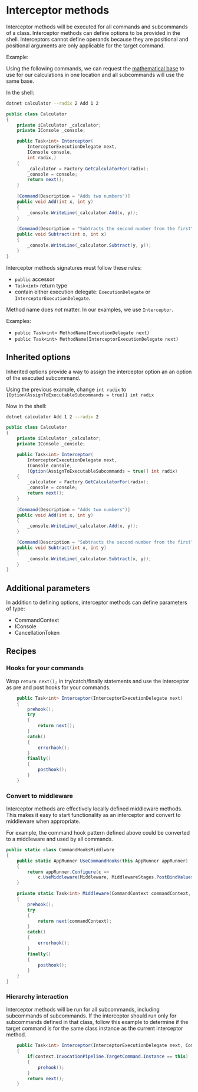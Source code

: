 # Interceptor methods

Interceptor methods will be executed for all commands and subcommands of a class.
Interceptor methods can define options to be provided in the shell. Interceptors cannot define operands because they are positional and positional arguments are only applicable for the target command.

Example:

Using the following commands, we can request the [mathematical base](https://simple.m.wikipedia.org/wiki/Base_(mathematics)) to use for our calculations in one location and all subcommands will use the same base. 

In the shell: 

``` bash
dotnet calculator --radix 2 Add 1 2
```

``` c#
public class Calculator
{
    private iCalculator _calculator;
    private IConsole _console;

    public Task<int> Interceptor(
        InterceptorExecutionDelegate next,
        IConsole console,
        int radix,)
    {
        _calculator = Factory.GetCalculatorFor(radix);
        _console = console;
        return next();
    }
    
    [Command(Description = "Adds two numbers")]
    public void Add(int x, int y)
    {
        _console.WriteLine(_calculator.Add(x, y));
    }

    [Command(Description = "Subtracts the second number from the first")]
    public void Subtract(int x, int x)
    {
        _console.WriteLine(_calculator.Subtract(y, y));
    }
}
```

Interceptor methods signatures must follow these rules:

* `public` accessor
* `Task<int>` return type
* contain either execution delegate: `ExecutionDelegate` or `InterceptorExecutionDelegate`.

Method name does *not* matter.  In our examples, we use `Interceptor`.

Examples:

* `public Task<int> MethodName(ExecutionDelegate next)`
* `public Task<int> MethodName(InterceptorExecutionDelegate next)`


## Inherited options

Inherited options provide a way to assign the interceptor option an an option of the executed subcommand.

Using the previous example, change `int radix` to `[Option(AssignToExecutableSubcommands = true)] int radix` 

Now in the shell: 

``` bash
dotnet calculator Add 1 2 --radix 2
```

``` c#
public class Calculator
{
    private iCalculator _calculator;
    private IConsole _console;

    public Task<int> Interceptor(
        InterceptorExecutionDelegate next,
        IConsole console,
        [Option(AssignToExecutableSubcommands = true)] int radix)
    {
        _calculator = Factory.GetCalculatorFor(radix);
        _console = console;
        return next();
    }
    
    [Command(Description = "Adds two numbers")]
    public void Add(int x, int y)
    {
        _console.WriteLine(_calculator.Add(x, y));
    }

    [Command(Description = "Subtracts the second number from the first")]
    public void Subtract(int x, int y)
    {
        _console.WriteLine(_calculator.Subtract(x, y));
    }
}
```

## Additional parameters

In addition to defining options, interceptor methods can define parameters of type:

* CommandContext
* IConsole
* CancellationToken

## Recipes

### Hooks for your commands

Wrap `return next();` in try/catch/finally statements and use the interceptor as pre and post hooks for your commands.

``` c#
    public Task<int> Interceptor(InterceptorExecutionDelegate next)
    {
        prehook();
        try
        {
            return next();
        }
        catch()
        {
            errorhook();
        }
        finally()
        {
            posthook();
        }
    }
```

### Convert to middleware

Interceptor methods are effectively locally defined middleware methods. This makes it easy to start functionality as an interceptor and convert to middleware when appropriate.

For example, the command hook pattern defined above could be converted to a middleware and used by all commands.

``` c#
public static class CommandHooksMiddlware
{
    public static AppRunner UseCommandHooks(this AppRunner appRunner)
    {
        return appRunner.Configure(c =>
            c.UseMiddleware(Middleware, MiddlewareStages.PostBindValuesPreInvoke));
    }

    private static Task<int> Middleware(CommandContext commandContext, ExecutionDelegate next)
    {
        prehook();
        try
        {
            return next(commandContext);
        }
        catch()
        {
            errorhook();
        }
        finally()
        {
            posthook();
        }
    }
}
```

### Hierarchy interaction

Interceptor methods will be run for all subcommands, including subcommands of subcommands.  If the interceptor should run only for subcommands defined in that class, follow this example to determine if the target command is for the same class instance as the current interceptor method.

``` c#
    public Task<int> Interceptor(InterceptorExecutionDelegate next, CommandContext context)
    {
        if(context.InvocationPipeline.TargetCommand.Instance == this)
        {
            prehook();
        }
        return next();
    }
```